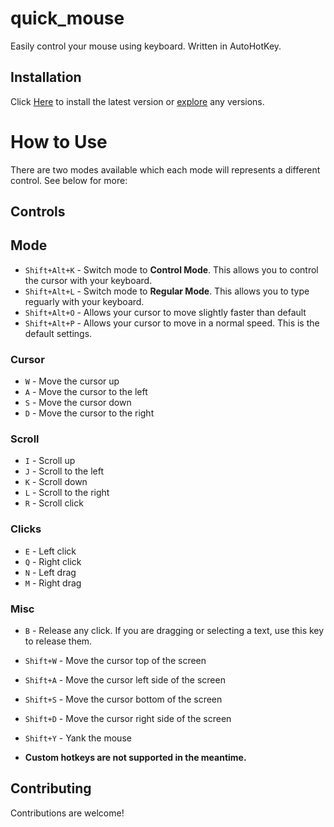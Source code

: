 # quick_mouse

Easily control your mouse using keyboard. Written in AutoHotKey.

## Installation

Click [Here](https://github.com/reinhello/quick_mouse/releases/latest/download/quick_mouse.exe) to install the latest version or [explore](https://github.com/reinhello/quick_mouse/releases/latest) any versions.

# How to Use

There are two modes available which each mode will represents a different control. See below for more:

## Controls

## Mode

- `Shift+Alt+K` - Switch mode to **Control Mode**. This allows you to control the cursor with your keyboard.
- `Shift+Alt+L` - Switch mode to **Regular Mode**. This allows you to type reguarly with your keyboard.
- `Shift+Alt+O` - Allows your cursor to move slightly faster than default
- `Shift+Alt+P` - Allows your cursor to move in a normal speed. This is the default settings.

### Cursor

- `W` - Move the cursor up
- `A` - Move the cursor to the left
- `S` - Move the cursor down
- `D` - Move the cursor to the right

### Scroll

- `I` - Scroll up
- `J` - Scroll to the left
- `K` - Scroll down
- `L` - Scroll to the right
- `R` - Scroll click

### Clicks

- `E` - Left click
- `Q` - Right click
- `N` - Left drag
- `M` - Right drag

### Misc

- `B` - Release any click. If you are dragging or selecting a text, use this key to release them.
- `Shift+W` - Move the cursor top of the screen
- `Shift+A` - Move the cursor left side of the screen
- `Shift+S` - Move the cursor bottom of the screen
- `Shift+D` - Move the cursor right side of the screen
- `Shift+Y` - Yank the mouse

- **Custom hotkeys are not supported in the meantime.**

## Contributing

Contributions are welcome!
